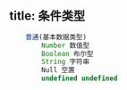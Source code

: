 <!-- # 1.JavaScript的基本数据类型 -->

title: 条件类型
---
```js
    普通(基本数据类型)
        Number 数值型
        Boolean 布尔型
        String 字符串
        Null 空置
        undefined undefined
```